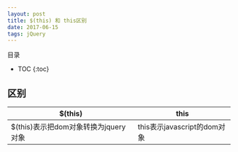 ```yaml
---
layout: post
title: $(this) 和 this区别
date: 2017-06-15
tags: jQuery
---
```


目录

* TOC 
{:toc}

## 区别

|$(this)|this|
|-----  |----|
|$(this)表示把dom对象转换为jquery对象|this表示javascript的dom对象|



